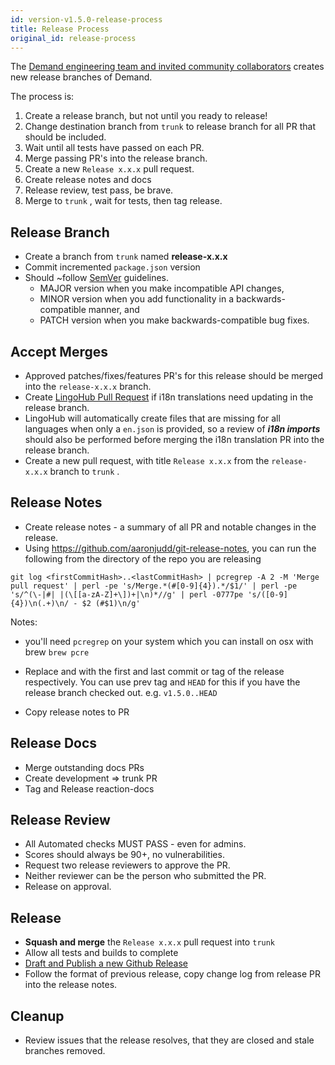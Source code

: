 ```yaml
---
id: version-v1.5.0-release-process
title: Release Process
original_id: release-process
---
```


The [Demand engineering team and invited community collaborators](https://github.com/orgs/reactioncommerce/people) creates new release branches of Demand.

The process is:
1.  Create a release branch, but not until you ready to release!
1.  Change destination branch from `trunk`  to release branch for all PR that should be included.
1.  Wait until all tests have passed on each PR.
1.  Merge passing PR's into the release branch.
1.  Create a new `Release x.x.x` pull request.
1.  Create release notes and docs
1.  Release review, test pass, be brave.
1.  Merge to `trunk` , wait for tests, then tag release.

## Release Branch

-   Create a branch from `trunk` named **release-x.x.x**
-   Commit incremented `package.json` version
-   Should ~follow [SemVer](http://semver.org/) guidelines.
    -   MAJOR version when you make incompatible API changes,
    -   MINOR version when you add functionality in a backwards-compatible manner, and
    -   PATCH version when you make backwards-compatible bug fixes.

## Accept Merges

-   Approved patches/fixes/features PR's for this release should be merged into the `release-x.x.x` branch.
-   Create [LingoHub Pull Request](https://translate.lingohub.com/reaction-commerce/dashboard) if  i18n translations need updating in the release branch.
-   LingoHub will automatically create files that are missing for all languages when only a `en.json` is provided, so a review of **_i18n imports_** should also be performed before merging the i18n translation PR into the release branch.
-   Create a new pull request, with title `Release x.x.x` from the `release-x.x.x` branch to `trunk` .

## Release Notes

-   Create release notes - a summary of all PR and notable changes in the release.
-   Using <https://github.com/aaronjudd/git-release-notes>, you can run the following from the directory of the repo you are releasing

```
git log <firstCommitHash>..<lastCommitHash> | pcregrep -A 2 -M 'Merge pull request' | perl -pe 's/Merge.*(#[0-9]{4}).*/$1/' | perl -pe 's/^(\-|#| |(\[[a-zA-Z]+\])+|\n)*//g' | perl -0777pe 's/([0-9]{4})\n(.+)\n/ - $2 (#$1)\n/g'
```
Notes:
 - you'll need `pcregrep` on your system which you can install on osx with brew `brew pcre`

-   Replace <firstCommitHash> and <lastCommitHash> with the first and last commit or tag of the release respectively. You can use prev tag and `HEAD` for this if you have the release branch checked out. e.g. `v1.5.0..HEAD`
-   Copy release notes to PR

## Release Docs

-   Merge outstanding docs PRs
-   Create development => trunk PR
-   Tag and Release reaction-docs

## Release Review

-   All Automated checks MUST PASS - even for admins.
-   Scores should always be 90+, no vulnerabilities.
-   Request two release reviewers to approve the PR.
-   Neither reviewer can be the person who submitted the PR.
-   Release on approval.

## Release

-   **Squash and merge** the `Release x.x.x` pull request into `trunk`
-   Allow all tests and builds to complete
-   [Draft and Publish a new Github Release](https://github.com/reactioncommerce/reaction/releases)
-   Follow the format of previous release, copy change log from release PR into the release notes.

## Cleanup

-   Review issues that the release resolves, that they are closed and stale branches removed.

